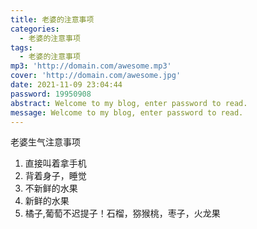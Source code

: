 ```yaml
---
title: 老婆的注意事项
categories:
  - 老婆的注意事项
tags:
  - 老婆的注意事项
mp3: 'http://domain.com/awesome.mp3'
cover: 'http://domain.com/awesome.jpg'
date: 2021-11-09 23:04:44
password: 19950908
abstract: Welcome to my blog, enter password to read.
message: Welcome to my blog, enter password to read.
---
```

老婆生气注意事项
1. 直接叫着拿手机
2. 背着身子，睡觉
3. 不新鲜的水果
4. 新鲜的水果
5. 橘子,葡萄不迟提子！石榴，猕猴桃，枣子，火龙果